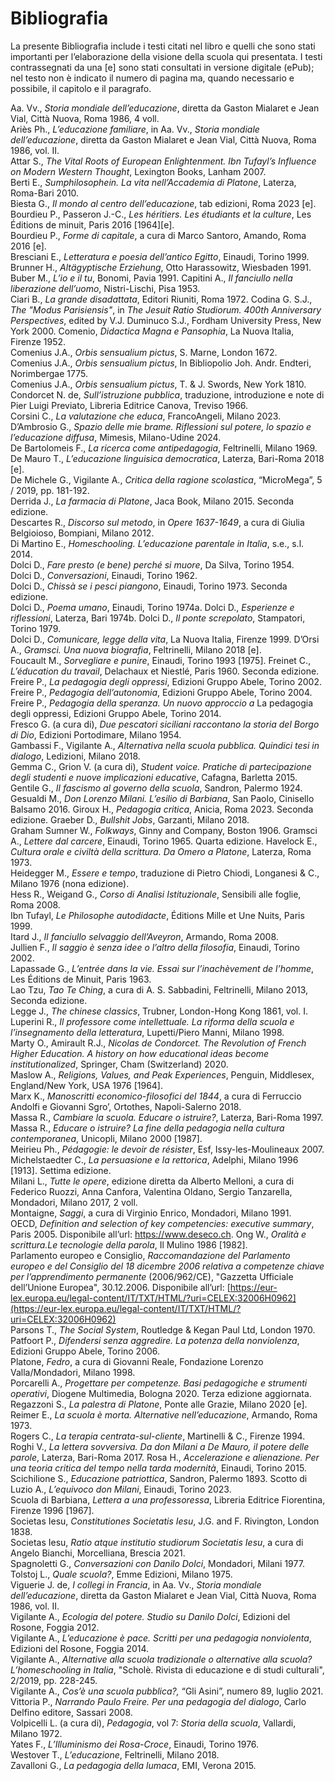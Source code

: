 # Bibliografia

La presente Bibliografia include i testi citati nel libro e quelli che sono stati importanti per l’elaborazione della visione della scuola qui presentata. I testi contrassegnati da una \[e\] sono stati consultati in versione digitale (ePub); nel testo non è indicato il numero di pagina ma, quando necessario e possibile, il capitolo e il paragrafo.

Aa. Vv., *Storia mondiale dell’educazione*, diretta da Gaston Mialaret e Jean Vial, Città Nuova, Roma 1986, 4 voll.  
Ariès Ph., *L’educazione familiare*, in Aa. Vv., *Storia mondiale dell’educazione*, diretta da Gaston Mialaret e Jean Vial, Città Nuova, Roma 1986, vol. II.  
Attar S., *The Vital Roots of European Enlightenment. Ibn Tufayl’s Influence on Modern Western Thought*, Lexington Books, Lanham 2007\.  
Berti E., *Sumphilosophein. La vita nell’Accademia di Platone*, Laterza, Roma-Bari 2010\.  
Biesta G., *Il mondo al centro dell’educazione*, tab edizioni, Roma 2023 \[e\].  
Bourdieu P., Passeron J.-C., *Les héritiers. Les étudiants et la culture*, Les Éditions de minuit, Paris 2016 \[1964\]\[e\].  
Bourdieu P., *Forme di capitale*, a cura di Marco Santoro, Amando, Roma 2016 \[e\].  
Bresciani E., *Letteratura e poesia dell’antico Egitto*, Einaudi, Torino 1999\.  
Brunner H., *Altägyptische Erziehung*, Otto Harassowitz, Wiesbaden 1991\.
Buber M., *L’io e il tu*, Bonomi, Pavia 1991\.
Capitini A., *Il fanciullo nella liberazione dell’uomo*, Nistri-Lischi, Pisa 1953\.  
Ciari B., *La grande disadattata*, Editori Riuniti, Roma 1972\.
Codina G. S.J., *The "Modus Parisiensis"*, in *The Jesuit Ratio Studiorum. 400th Anniversary Perspectives*, edited by V.J. Duminuco S.J., Fordham University Press, New York 2000\.
Comenio, *Didactica Magna e Pansophia*, La Nuova Italia, Firenze 1952\.  
Comenius J.A., *Orbis sensualium pictus*, S. Marne, London 1672\.  
Comenius J.A.,  *Orbis sensualium pictus*, In Bibliopolio Joh. Andr. Endteri, Norimbergae 1775\.  
Comenius J.A., *Orbis sensualium pictus*, T. & J. Swords, New York 1810\.  
Condorcet N. de, *Sull’istruzione pubblica*, traduzione, introduzione e note di Pier Luigi Previato, Libreria Editrice Canova, Treviso 1966\.  
Corsini C., *La valutazione che educa*, FrancoAngeli, Milano 2023\.  
D’Ambrosio G., *Spazio delle mie brame. Riflessioni sul potere, lo spazio e l’educazione diffusa*, Mimesis, Milano-Udine 2024\.  
De Bartolomeis F., *La ricerca come antipedagogia*, Feltrinelli, Milano 1969\.  
De Mauro T., *L’educazione linguisica democratica*, Laterza, Bari-Roma 2018 \[e\].  
De Michele G., Vigilante A., *Critica della ragione scolastica*, “MicroMega”, 5 / 2019, pp. 181-192.  
Derrida J., *La farmacia di Platone*, Jaca Book, Milano 2015\. Seconda edizione.  
Descartes R., *Discorso sul metodo*, in *Opere 1637-1649*, a cura di Giulia Belgioioso, Bompiani, Milano 2012\.  
Di Martino E., *Homeschooling. L’educazione parentale in Italia*, s.e., s.l. 2014\.  
Dolci D., *Fare presto (e bene) perché si muore*, Da Silva, Torino 1954\.  
Dolci D., *Conversazioni*, Einaudi, Torino 1962\.  
Dolci D., *Chissà se i pesci piangono*, Einaudi, Torino 1973\. Seconda edizione.  
Dolci D., *Poema umano*, Einaudi, Torino 1974a.
Dolci D., *Esperienze e riflessioni*, Laterza, Bari 1974b.
Dolci D., *Il ponte screpolato*, Stampatori, Torino 1979\.  
Dolci D., *Comunicare, legge della vita*, La Nuova Italia, Firenze 1999\.
D’Orsi A., *Gramsci. Una nuova biografia*, Feltrinelli, Milano 2018 \[e\].  
Foucault M., *Sorvegliare e punire*, Einaudi, Torino 1993 \[1975\].
Freinet C., *L’éducation du travail*, Delachaux et Niestlé, Paris 1960\. Seconda edizione.
Freire P., *La pedagogia degli oppressi*, Edizioni Gruppo Abele, Torino 2002\.
Freire P., *Pedagogia dell’autonomia*, Edizioni Gruppo Abele, Torino 2004\.
Freire P., *Pedagogia della speranza. Un nuovo approccio a* La pedagogia degli oppressi, Edizioni Gruppo Abele, Torino 2014\.  
Fresco G. (a cura di), *Due pescatori siciliani raccontano la storia del Borgo di Dio*, Edizioni Portodimare, Milano 1954\.  
Gambassi F., Vigilante A., *Alternativa nella scuola pubblica. Quindici tesi in dialogo*, Ledizioni, Milano 2018\.  
Gemma C., Grion V. (a cura di), *Student voice. Pratiche di partecipazione degli studenti e nuove implicazioni educative*, Cafagna, Barletta 2015\.  
Gentile G., *Il fascismo al governo della scuola*, Sandron, Palermo 1924\.  
Gesualdi M., *Don Lorenzo Milani. L’esilio di Barbiana*, San Paolo, Cinisello Balsamo 2016\.
Giroux H., *Pedagogia critica*, Anicia, Roma 2023\. Seconda edizione.
Graeber D., *Bullshit Jobs*, Garzanti, Milano 2018\.  
Graham Sumner W., *Folkways*, Ginny and Company, Boston 1906\.
Gramsci A., *Lettere dal carcere*, Einaudi, Torino 1965\. Quarta edizione.
Havelock E., *Cultura orale e civiltà della scrittura. Da Omero a Platone*, Laterza, Roma 1973\.  
Heidegger M., *Essere e tempo*, traduzione di Pietro Chiodi, Longanesi & C., Milano 1976 (nona edizione).  
Hess R., Weigand G., *Corso di Analisi Istituzionale*, Sensibili alle foglie, Roma 2008\.  
Ibn Tufayl, *Le Philosophe autodidacte*, Éditions Mille et Une Nuits, Paris 1999\.   
Itard J., *Il fanciullo selvaggio dell’Aveyron*, Armando, Roma 2008\.  
Jullien F., *Il saggio è senza idee o l’altro della filosofia*, Einaudi, Torino 2002\.  
Lapassade G., *L’entrée dans la vie. Essai sur l’inachèvement de l’homme*, Les Éditions de Minuit, Paris 1963\.  
Lao Tzu, *Tao Te Ching*, a cura di A. S. Sabbadini, Feltrinelli, Milano 2013, Seconda edizione.  
Legge J., *The chinese classics*, Trubner, London-Hong Kong 1861, vol. I.  
Luperini R., *Il professore come intellettuale. La riforma della scuola e l’insegnamento della letteratura*, Lupetti/Piero Manni, Milano 1998\.  
Marty O.,  Amirault R.J., *Nicolas de Condorcet. The Revolution of French Higher Education. A history on how educational ideas become institutionalized*, Springer, Cham (Switzerland) 2020\.  
Maslow A., *Religions, Values, and Peak Experiences*, Penguin, Middlesex, England/New York, USA 1976 \[1964\].  
Marx K., *Manoscritti economico-filosofici del 1844*, a cura di Ferruccio Andolfi e Giovanni Sgro’, Ortothes, Napoli-Salerno 2018\.  
Massa R., *Cambiare la scuola. Educare o istruire?*, Laterza, Bari-Roma 1997\.  
Massa R., *Educare o istruire? La fine della pedagogia nella cultura contemporanea*, Unicopli, Milano 2000 \[1987\].  
Meirieu Ph., *Pédagogie: le devoir de résister*, Esf, Issy-les-Moulineaux 2007\.  
Michelstaedter C., *La persuasione e la rettorica*, Adelphi, Milano 1996 \[1913\]. Settima edizione.  
Milani L., *Tutte le opere*, edizione diretta da Alberto Melloni, a cura di Federico Ruozzi, Anna Canfora, Valentina Oldano, Sergio Tanzarella, Mondadori, Milano 2017, 2 voll.  
Montaigne, *Saggi*, a cura di Virginio Enrico, Mondadori, Milano 1991\.  
OECD, *Definition and selection of key competencies: executive summary*, Paris 2005\. Disponibile all’url: https://www.deseco.ch.
Ong W., *Oralità e scrittura.Le tecnologie della parola*, Il Mulino 1986 \[1982\].  
Parlamento europeo e Consiglio, *Raccomandazione del Parlamento europeo e del Consiglio del 18 dicembre 2006 relativa a competenze chiave per l’apprendimento permanente* (2006/962/CE), "Gazzetta Ufficiale dell’Unione Europea", 30.12.2006. Disponibile all’url: [https://eur-lex.europa.eu/legal-content/IT/TXT/HTML/?uri=CELEX:32006H0962](https://eur-lex.europa.eu/legal-content/IT/TXT/HTML/?uri=CELEX:32006H0962)  
Parsons T., *The Social System*, Routledge & Kegan Paul Ltd, London 1970\.  
Patfoort P., *Difendersi senza aggredire. La potenza della nonviolenza*, Edizioni Gruppo Abele, Torino 2006\.  
Platone, *Fedro*, a cura di Giovanni Reale, Fondazione Lorenzo Valla/Mondadori, Milano 1998\.  
Porcarelli A., *Progettare per competenze. Basi pedagogiche e strumenti operativi*, Diogene Multimedia, Bologna 2020\. Terza edizione aggiornata.  
Regazzoni S., *La palestra di Platone*, Ponte alle Grazie, Milano 2020 \[e\].  
Reimer E., *La scuola è morta. Alternative nell’educazione*, Armando, Roma 1973\.  
Rogers C., *La terapia centrata-sul-cliente*, Martinelli & C., Firenze 1994\.  
Roghi V., *La lettera sovversiva. Da don Milani a De Mauro, il potere delle parole*, Laterza, Bari-Roma 2017\.
Rosa H., *Accelerazione e alienazione. Per una teoria critica del tempo nella tarda modernità*, Einaudi, Torino 2015\.   
Scichilione S., *Educazione patriottica*, Sandron, Palermo 1893\.
Scotto di Luzio A., *L’equivoco don Milani*, Einaudi, Torino 2023\.   
Scuola di Barbiana, *Lettera a una professoressa*, Libreria Editrice Fiorentina, Firenze 1996 \[1967\].  
Societas Iesu, *Constitutiones Societatis Iesu*, J.G. and F. Rivington, London 1838\.  
Societas Iesu, *Ratio atque institutio studiorum Societatis Iesu*, a cura di Angelo Bianchi, Morcelliana, Brescia 2021\.  
Spagnoletti G., *Conversazioni con Danilo Dolci*, Mondadori, Milani 1977\.  
Tolstoj L., *Quale scuola?*, Emme Edizioni, Milano 1975\.  
Viguerie J. de, *I collegi in Francia*, in Aa. Vv., *Storia mondiale dell’educazione*, diretta da Gaston Mialaret e Jean Vial, Città Nuova, Roma 1986, vol. II.  
Vigilante A., *Ecologia del potere. Studio su Danilo Dolci*, Edizioni del Rosone, Foggia 2012\.  
Vigilante A., *L’educazione è pace. Scritti per una pedagogia nonviolenta*, Edizioni del Rosone, Foggia 2014\.  
Vigilante A., *Alternative alla scuola tradizionale o alternative alla scuola? L’homeschooling in Italia*, "Scholè. Rivista di educazione e di studi culturali", 2/2019, pp. 228-245.  
Vigilante A., *Cos’è una scuola pubblica?,* “Gli Asini”, numero 89, luglio 2021\.  
Vittoria P., *Narrando Paulo Freire. Per una pedagogia del dialogo*, Carlo Delfino editore, Sassari 2008\.  
Volpicelli L. (a cura di), *Pedagogia*, vol 7: *Storia della scuola*, Vallardi, Milano 1972\.  
Yates F., *L’Illuminismo dei Rosa-Croce*, Einaudi, Torino 1976\.  
Westover T., *L’educazione*, Feltrinelli, Milano 2018\.  
Zavalloni G., *La pedagogia della lumaca*, EMI, Verona 2015\.
